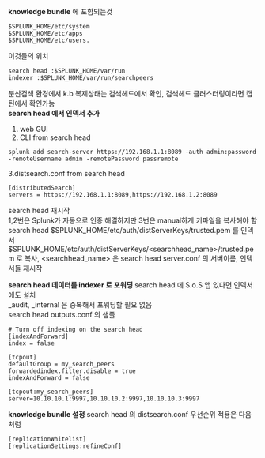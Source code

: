 **knowledge bundle** 에 포함되는것
```
$SPLUNK_HOME/etc/system
$SPLUNK_HOME/etc/apps
$SPLUNK_HOME/etc/users.
```
이것들의 위치
```
search head :$SPLUNK_HOME/var/run
indexer :$SPLUNK_HOME/var/run/searchpeers
```
분산검색 환경에서 k.b 복제상태는 검색헤드에서 확인, 검색헤드 클러스터링이라면 캡틴에서 확인가능<br>
**search head 에서 인덱서 추가**
1. web GUI<br>
2. CLI from search head
```
splunk add search-server https://192.168.1.1:8089 -auth admin:password -remoteUsername admin -remotePassword passremote
```
3.distsearch.conf from search head
```
[distributedSearch]
servers = https://192.168.1.1:8089,https://192.168.1.2:8089
```
search head 재시작<br>
1,2번은 Splunk가 자동으로 인증 해결하지만 3번은 manual하게 키파일을 복사해야 함<br>
search head $SPLUNK_HOME/etc/auth/distServerKeys/trusted.pem 를 인덱서 $SPLUNK_HOME/etc/auth/distServerKeys/<searchhead_name>/trusted.pem 로 복사, <searchhead_name> 은 search head server.conf 의 서버이름, 인덱서들 재시작

**search head 데이터를 indexer 로 포워딩**
search head 에 S.o.S 앱 있다면 인덱서에도 설치<br>
_audit, _internal 은 중복해서 포워딩할 필요 없음<br>
search head outputs.conf 의 샘플
```
# Turn off indexing on the search head
[indexAndForward]
index = false
 
[tcpout]
defaultGroup = my_search_peers 
forwardedindex.filter.disable = true  
indexAndForward = false 
 
[tcpout:my_search_peers]
server=10.10.10.1:9997,10.10.10.2:9997,10.10.10.3:9997
```
**knowledge bundle 설정**
search head 의 distsearch.conf 우선순위 적용은 다음처럼
```
[replicationWhitelist]
[replicationSettings:refineConf]
```



